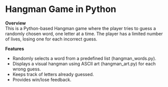 # Hangman Game in Python<br>

**Overview**<br>
This is a Python-based Hangman game where the player tries to guess a randomly chosen word, one letter at a time. The player has a limited number of lives, losing one for each incorrect guess.
<br>

**Features**<br>
+ Randomly selects a word from a predefined list (hangman_words.py).
+ Displays a visual hangman using ASCII art (hangman_art.py) for each wrong guess.
+ Keeps track of letters already guessed.
+ Provides win/lose feedback.

